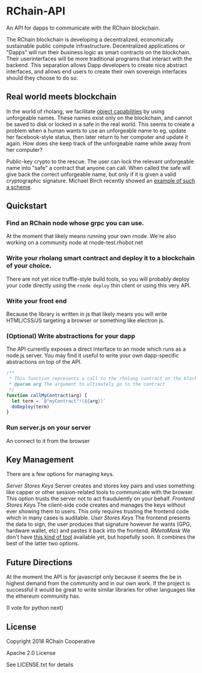 # RChain-API

An API for dapps to communicate with the RChain blockchain.

The RChain blockchain is developing a decentralized, economically sustainable public compute infrastructure. Decentralized applications or "Dapps" will run their business logic as smart contracts on the blockchain. Their userinterfaces will be more traditional programs that interact with the backend. This separation allows Dapp developers to create nice abstract interfaces, and allows end users to create their own sovereign interfaces should they choose to do so.

## Real world meets blockchain
In the world of rholang, we facilitate [object capabilities]() by using unforgeable names. These names exist only on the blockchain, and cannot be saved to disk or locked in a safe in the real world. This seems to create a problem when a human wants to use an unforgeable name to eg. update her facebook-style status, then later return to her computer and update it again. How does she keep track of the unforgeable name while away from her computer?

Public-key crypto to the rescue. The user can lock the relevant unforgeable name into "safe" a contract that anyone can call. When called the safe will give back the correct unforgeable name, but only if it is given a valid cryptographic signature. Michael Birch recently showed an [example of such a scheme](https://www.youtube.com/watch?v=WzAdfjwgaQs#t=9m28s).

## Quickstart
### Find an RChain node whose grpc you can use.
At the moment that likely means running your own rnode. We're also working on a community node at rnode-test.rhobot.net

### Write your rholang smart contract and deploy it to a blockchain of your choice.
There are not yet nice truffle-style build tools, so you will probably deploy your code directly using the `rnode deploy` thin client or using this very API.

### Write your front end
Because the library is written in js that likely means you will write HTML/CSS/JS targeting a browser or something like electron js.

### (Optional) Write abstractions for your dapp
The API currently exposes a direct interface to an rnode which runs as a node.js server. You may find it useful to write your own dapp-specific abstractions on top of the API.

```javascript
/**
 * This function represents a call to the rholang contract on the blockchain.
 * @param arg The argument to ultimately go to the contract
 */
function callMyContract(arg) {
  let term = `@"myContract"!(${arg})`
  doDeploy(term)
}
```

### Run server.js on your server
An connect to it from the browser

## Key Management
There are a few options for managing keys.

*Server Stores Keys* Server creates and stores key pairs and uses something like capper or other session-related tools to communicate with the browser. This option trusts the server not to act fraudulently on your behalf.
*Frontend Stores Keys* The client-side code creates and manages the keys without ever showing them to users. This only requires trusting the frontend code which in many cases is auditable.
*User Stores Keys* The frontend presents the data to sign, the user produces that signature however he wants (GPG, hardware wallet, etc) and pastes it back into the frontend.
*RMetaMask* We don't have [this kind of tool](https://metamask.io/) available yet, but hopefully soon. It combines the best of the latter two options.


## Future Directions
At the moment the API is for javascript only because it seems the be in highest demand from the community and in our own work. If the project is successful it would be great to write similar libraries for other languages like the ethereum community has.

(I vote for python next)


## License
Copyright 2018 RChain Cooperative

Apache 2.0 License

See LICENSE.txt for details
